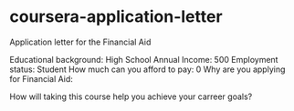 # coursera-application-letter
Application letter for the Financial Aid

Educational background: High School
Annual Income: 500
Employment status: Student
How much can you afford to pay: 0
Why are you applying for Financial Aid:

How will taking this course help you achieve your carreer goals?
